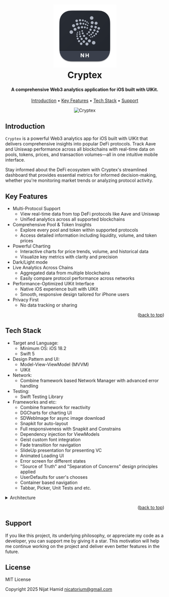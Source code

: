 <a id="readme-top"></a>
<h1 align="center">
  <a href="https://github.com/Nijat-Hamid/Cryptex-Web3-Analytics-App"><img src="https://github.com/Nijat-Hamid/Cryptex-Web3-Analytics-App/blob/main/Demo/image/logo.png" alt="Cryptex" width="200"></a>
  <br>
  Cryptex
  <br>
</h1>

<h4 align="center">A comprehensive Web3 analytics application for iOS built with UIKit.</h4>

<p align="center">
  <a href="#introduction">Introduction</a> •
  <a href="#key-features">Key Features</a> •
  <a href="#tech-stack">Tech Stack</a> •
  <a href="#support">Support</a>
</p>

<p align="center">
  <img src="https://github.com/Nijat-Hamid/Cryptex-Web3-Analytics-App/blob/main/Demo/gif/demo.gif" alt="Cryptex" width="300">
</p>

## Introduction

`Cryptex` is a powerful Web3 analytics app for iOS built with UIKit that delivers comprehensive insights into popular DeFi protocols. Track Aave and Uniswap performance across all blockchains with real-time data on pools, tokens, prices, and transaction volumes—all in one intuitive mobile interface.

 Stay informed about the DeFi ecosystem with Cryptex's streamlined dashboard that provides essential metrics for informed decision-making, whether you're monitoring market trends or analyzing protocol activity.

## Key Features

* Multi-Protocol Support
  - View real-time data from top DeFi protocols like Aave and Uniswap
  - Unified analytics across all supported blockchains
* Comprehensive Pool & Token Insights
  - Explore every pool and token within supported protocols
  - Access detailed information including liquidity, volume, and token prices
* Powerful Charting
  - Interactive charts for price trends, volume, and historical data
  - Visualize key metrics with clarity and precision
* Dark/Light mode
* Live Analytics Across Chains
  - Aggregated data from multiple blockchains
  - Easily compare protocol performance across networks
* Performance-Optimized UIKit Interface
  - Native iOS experience built with UIKit
  - Smooth, responsive design tailored for iPhone users
* Privacy First
  - No data tracking or sharing

<p align="right">(<a href="#readme-top">back to top</a>)</p>


## Tech Stack

* Target and Language:
  - Minimum OS: iOS 18.2 
  - Swift 5
* Design Pattern and UI:
  - Model-View-ViewModel (MVVM) 
  - UIKit
* Network:
  - Combine framework based Network Manager with advanced error handling
* Testing:
  - Swift Testing Library
* Frameworks and etc:
  - Combine framework for reactivity
  - DGCharts for charting UI
  - SDWebImage for async image download
  - Snapkit for auto-layout
  - Full responsiveness with Snapkit and Constrains
  - Dependency injection for ViewModels
  - Geist custom font integration
  - Fade transition for navigation
  - SlideUp presentation for presenting VC
  - Animated Loading UI
  - Error screen for different states
  - "Source of Truth" and "Separation of Concerns" design principles applied
  - UserDefaults for user's chooses
  - Container based navigation
  - Tabbar, Picker, Unit Tests and etc.
  
<details>
<summary>
  Architecture
</summary> <br />
<pre>
```
.Cryptex
├─ Application                      # Main App
├─ Core
│  ├── Base                         # Base VC and VM for inheritance
│  │   ├── ViewControllers          # Base View Controllers for inheritance
│  │   └── ViewModels               # Base View Models for inheritance
│  ├── Components                   # Custom Components. Picker, Segment and Chart
│  ├── Constants                    # Global constans
│  ├── Extensions                   # Extensions
│  ├── Helpers                      # Helpers functions.Formatter, CATransitions and etc.
│  ├── Navigation                   # Base UINavigationController
│  ├── Network                      # Protocol and Combine based Network Manager and Network Endpoints
│  ├── Presentation+Transition      # Custom Transition and Presenter
│  └── Protocols                    # Protocols
├─ Resources
│  ├── Assets.xcassets              # Assets
│  └── Fonts                        # Custom Fonts
└─ Scenes
   ├── About                        # About Screen
   ├── Blockchains                  # Blockchain Screen
   ├── Blockchains Detail           # Blockchain Detail Screen
   ├── Container                    # Container for container-based navigation
   ├── DeFi                         # DeFi Choose Screen
   ├── Launch                       # Splash Screen with Storyboard
   ├── Loading Screen               # Loading Screen
   ├── Metrics                      # Metrics Screen
   ├── Overview                     # Overview Screen
   ├── Pools                        # Pools Screen
   ├── Pools Detail                 # Pool Detail Screen
   ├── TabBar                       # Tabbar Screen
   ├── Tokens                       # Tokens Screen
   └── Tokens Detail                # Token Detail Screen
```

</pre>
</details>

<p align="right">(<a href="#readme-top">back to top</a>)</p>

## Support

If you like this project, its underlying philosophy, or appreciate my code as a developer, you can support me by giving it a star. This motivation will help me continue working on the project and deliver even better features in the future.  
  
## License

MIT License

Copyright 2025 Nijat Hamid <nicatorium@gmail.com>



